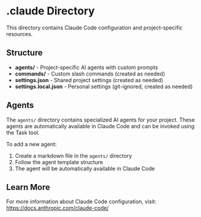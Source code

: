 # .claude Directory

This directory contains Claude Code configuration and project-specific resources.

## Structure

- **agents/** - Project-specific AI agents with custom prompts
- **commands/** - Custom slash commands (created as needed)
- **settings.json** - Shared project settings (created as needed)
- **settings.local.json** - Personal settings (git-ignored, created as needed)

## Agents

The `agents/` directory contains specialized AI agents for your project. These agents are automatically available in Claude Code and can be invoked using the Task tool.

To add a new agent:
1. Create a markdown file in the `agents/` directory
2. Follow the agent template structure
3. The agent will be automatically available in Claude Code

## Learn More

For more information about Claude Code configuration, visit:
https://docs.anthropic.com/claude-code/